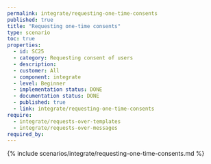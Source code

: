 ```yaml
---
permalink: integrate/requesting-one-time-consents
published: true
title: "Requesting one-time consents"
type: scenario
toc: true
properties:
  - id: SC25
  - category: Requesting consent of users
  - description:
  - customer: All
  - component: integrate
  - level: Beginner
  - implementation status: DONE
  - documentation status: DONE
  - published: true
  - link: integrate/requesting-one-time-consents
require:
  - integrate/requests-over-templates
  - integrate/requests-over-messages
required_by:
---
```


{% include scenarios/integrate/requesting-one-time-consents.md %}
